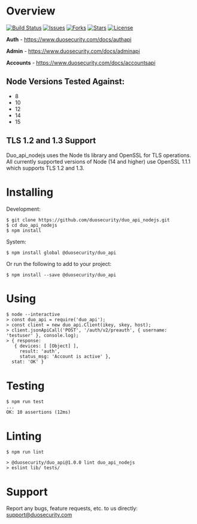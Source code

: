 # Overview

[![Build Status](https://travis-ci.org/duosecurity/duo_api_nodejs.svg?branch=master)](https://travis-ci.org/duosecurity/duo_api_nodejs)
[![Issues](https://img.shields.io/github/issues/duosecurity/duo_api_nodejs)](https://github.com/duosecurity/duo_api_nodejs/issues)
[![Forks](https://img.shields.io/github/forks/duosecurity/duo_api_nodejs)](https://github.com/duosecurity/duo_api_nodejs/network/members)
[![Stars](https://img.shields.io/github/stars/duosecurity/duo_api_nodejs)](https://github.com/duosecurity/duo_api_nodejs/stargazers)
[![License](https://img.shields.io/badge/License-View%20License-orange)](https://github.com/duosecurity/duo_api_nodejs/blob/master/LICENSE)

**Auth** - https://www.duosecurity.com/docs/authapi

**Admin** - https://www.duosecurity.com/docs/adminapi

**Accounts** - https://www.duosecurity.com/docs/accountsapi

## Node Versions Tested Against:
* 8
* 10
* 12
* 14
* 15

## TLS 1.2 and 1.3 Support

Duo_api_nodejs uses the Node tls library and OpenSSL for TLS operations.  All currently supported versions of Node (14 and higher) use OpenSSL 1.1.1 which supports TLS 1.2 and 1.3.

# Installing

Development:

```
$ git clone https://github.com/duosecurity/duo_api_nodejs.git
$ cd duo_api_nodejs
$ npm install
```

System:

```
$ npm install global @duosecurity/duo_api
```

Or run the following to add to your project:

```
$ npm install --save @duosecurity/duo_api
```

# Using

```
$ node --interactive
> const duo_api = require('duo_api');
> const client = new duo_api.Client(ikey, skey, host);
> client.jsonApiCall('POST', '/auth/v2/preauth', { username: 'testuser' }, console.log);
> { response:
   { devices: [ [Object] ],
     result: 'auth',
     status_msg: 'Account is active' },
  stat: 'OK' }
```

# Testing

```
$ npm run test
...
OK: 10 assertions (12ms)
```

# Linting

```
$ npm run lint

> @duosecurity/duo_api@1.0.0 lint duo_api_nodejs
> eslint lib/ tests/
```

# Support

Report any bugs, feature requests, etc. to us directly: support@duosecurity.com
